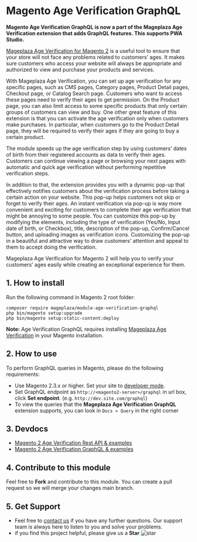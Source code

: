 # Magento Age Verification GraphQL

**Magento Age Verification GraphQL is now a part of the Mageplaza Age Verification extension that adds GraphQL features. This supports PWA Studio.**  

[Mageplaza Age Verification for Magento 2](https://www.mageplaza.com/magento-2-age-verification/) is a useful tool to ensure that your store will not face any problems related to customers’ ages. It makes sure customers who access your website will always be appropriate and authorized to view and purchase your products and services. 

With Mageplaza Age Verification, you can set up age verification for any specific pages, such as CMS pages, Category pages, Product Detail pages, Checkout page, or Catalog Search page. Customers who want to access these pages need to verify their ages to get permission. On the Product page, you can also limit access to some specific products that only certain groups of customers can view and buy. One other great feature of this extension is that you can activate the age verification only when customers make purchases. In particular, when customers go to the Product Detail page, they will be required to verify their ages if they are going to buy a certain product. 

The module speeds up the age verification step by using customers’ dates of birth from their registered accounts as data to verify their ages. Customers can continue viewing a page or browsing your next pages with automatic and quick age verification without performing repetitive verification steps. 

In addition to that, the extension provides you with a dynamic pop-up that effectively notifies customers about the verification process before taking a certain action on your website. This pop-up helps customers not skip or forget to verify their ages. An instant verification via pop-up is way more convenient and exciting for customers to complete their age verification that might be annoying to some people. You can customize this pop-up by modifying the elements, including the type of verification (Yes/No, Input date of birth, or Checkbox), title, description of the pop-up, Confirm/Cancel button, and uploading images as verification icons. Customizing the pop-up in a beautiful and attractive way to draw customers’ attention and appeal to them to accept doing the verification. 

Mageplaza Age Verification for Magento 2 will help you to verify your customers’ ages easily while creating an exceptional experience for them. 

## 1. How to install

Run the following command in Magento 2 root folder:

```
composer require mageplaza/module-age-verification-graphql
php bin/magento setup:upgrade
php bin/magento setup:static-content:deploy
```

**Note:**
Age Verification GraphQL requires installing [Mageplaza Age Verification](https://www.mageplaza.com/magento-2-age-verification/) in your Magento installation.

## 2. How to use

To perform GraphQL queries in Magento, please do the following requirements:

- Use Magento 2.3.x or higher. Set your site to [developer mode](https://www.mageplaza.com/devdocs/enable-disable-developer-mode-magento-2.html).
- Set GraphQL endpoint as `http://<magento2-server>/graphql` in url box, click **Set endpoint**.
  (e.g. `http://dev.site.com/graphql`)
- To view the queries that the **Mageplaza Age Verification GraphQL** extension supports, you can look in `Docs > Query` in the right corner

## 3. Devdocs

- [Magento 2 Age Verification Rest API & examples](https://documenter.getpostman.com/view/10589000/TVK76LAL)
- [Magento 2 Age Verification GraphQL & examples](https://documenter.getpostman.com/view/10589000/TVssi8Bj)

## 4. Contribute to this module

Feel free to **Fork** and contribute to this module. 
You can create a pull request so we will merge your changes main branch.

## 5. Get Support

- Feel free to [contact us](https://www.mageplaza.com/contact.html) if you have any further questions. Our support team is always here to listen to you and solve your problems. 
- if you find this project helpful, please give us a **Star** ![star](https://i.imgur.com/S8e0ctO.png)
